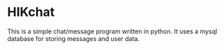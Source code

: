 # HIKchat
This is a simple chat/message program written in python. It uses a mysql database for storing messages and user data.
